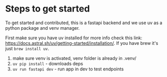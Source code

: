 # Steps to get started

To get started and contributed, this is a fastapi backend and we use uv as
a python package and venv manager.

First make sure you have uv installed for more info check this link:
https://docs.astral.sh/uv/getting-started/installation/. If you have brew it's just
`brew install uv`.

1. make sure venv is activated, venv folder is already in .venv/
2. `uv pip install` - downloads deps
3. `uv run fastapi dev` - run app in dev to test endpoints
